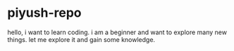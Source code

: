 # piyush-repo


hello, 
i want to learn coding. i am a beginner and want to explore many new things. 
let me explore it and gain some knowledge.

